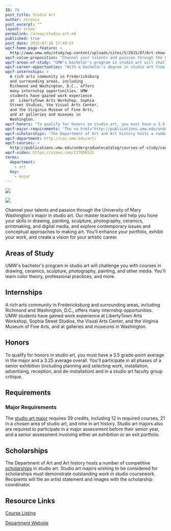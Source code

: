 ```yaml
---
ID: 79
post_title: Studio Art
author: ntrenis
post_excerpt: ""
layout: areas
permalink: /areas/studio-art.md
published: true
post_date: 2015-07-28 17:49:37
wpcf-home-page-feature: >
  http://www.umw.edu/study/wp-content/uploads/sites/5/2015/07/Art-show-5e.jpg
wpcf-value-proposition: "Channel your talents and passion through the University of Mary Washington's major in studio art. Our master teachers will help you hone your skills in drawing, painting, sculpture, photography, ceramics, printmaking, and digital media, and explore contemporary issues and conceptual approaches to making art. You'll enhance your portfolio, exhibit your work, and create a vision for your artistic career."
wpcf-areas-of-study: "UMW's bachelor's program in studio art will challenge you with courses in drawing, ceramics, sculpture, photography, painting, and other media. You'll learn color theory, professional practices, and more."
wpcf-career-opportunties: "With a bachelor's degree in studio art from UMW, you'll be prepared for such careers as graphic artist, illustrator, photographer, cartoonist, sketch artist, animator, designer, gallery owner, visual merchandiser, or art appraiser, among other possibilities."
wpcf-internships: >
  A rich arts community in Fredericksburg
  and surrounding areas, including
  Richmond and Washington, D.C., offers
  many internship opportunities. UMW
  students have gained work experience
  at  LibertyTown Arts Workshop, Sophia
  Street Studios, the Visual Arts Center,
  and the Virginia Museum of Fine Arts,
  and at galleries and museums in
  Washington.
wpcf-honors: "To qualify for honors in studio art, you must have a 3.5 grade-point average in the major and a 3.25 average overall. You'll participate in all phases of a senior exhibition (including  planning and selecting work, installation, advertising, reception, and de-installation) and in a studio art faculty group critique."
wpcf-major-requirements: 'The <a href="http://publications.umw.edu/undergraduatecatalog/courses-of-study/majors/arts/">studio art major</a> requires 39 credits, including 12 in required courses, 21 in a chosen area of studio art, and nine in art history. Studio art majors also are required to participate in a major assessment before their senior year, and a senior assessment involving either an exhibition or an exit portfolio.'
wpcf-scholarships: 'The Department of Art and Art history hosts a number of competitive <a href="http://cas.umw.edu/art/scholarship-descriptions/">scholarships</a> in studio art. Studio art majors wishing to be considered for scholarships must demonstrate outstanding work in studio coursework. Recipients will file an artist statement and images with the scholarship coordinator.'
wpcf-department: http://cas.umw.edu/art/
wpcf-courses: >
  http://publications.umw.edu/undergraduatecatalog/courses-of-study/course-descriptions/arts/
wpcf-video: https://vimeo.com/117056521
terms:
  department:
    - art
  key:
    - major
---
```


<!-- Types Custom Fields: -->
[![](http://www.umw.edu/study/wp-content/uploads/sites/5/2015/07/Art-show-5e.jpg)](http://www.umw.edu/study/wp-content/uploads/sites/5/2015/07/Art-show-5e.jpg)
<!-- End home-page-feature -->

<!-- video -->
[![](https://i.vimeocdn.com/video/503624386_960.jpg)](https://vimeo.com/117056521)
<!-- End video -->

<!-- value-proposition -->
Channel your talents and passion through the University of Mary Washington's major in studio art. Our master teachers will help you hone your skills in drawing, painting, sculpture, photography, ceramics, printmaking, and digital media, and explore contemporary issues and conceptual approaches to making art. You'll enhance your portfolio, exhibit your work, and create a vision for your artistic career.
<!-- End value-proposition -->

<!-- areas-of-study -->
## Areas of Study
UMW's bachelor's program in studio art will challenge you with courses in drawing, ceramics, sculpture, photography, painting, and other media. You'll learn color theory, professional practices, and more.
<!-- End areas-of-study -->

<!-- internships -->
## Internships
A rich arts community in Fredericksburg and surrounding areas, including Richmond and Washington, D.C., offers many internship opportunities. UMW students have gained work experience at LibertyTown Arts Workshop, Sophia Street Studios, the Visual Arts Center, and the Virginia Museum of Fine Arts, and at galleries and museums in Washington.
<!-- End internships -->

<!-- honors -->
## Honors
To qualify for honors in studio art, you must have a 3.5 grade-point average in the major and a 3.25 average overall. You'll participate in all phases of a senior exhibition (including planning and selecting work, installation, advertising, reception, and de-installation) and in a studio art faculty group critique.
<!-- End honors -->

<!-- requirements -->
## Requirements

<!-- major-requirements -->
### Major Requirements
The [studio art major](http://publications.umw.edu/undergraduatecatalog/courses-of-study/majors/arts/) requires 39 credits, including 12 in required courses, 21 in a chosen area of studio art, and nine in art history. Studio art majors also are required to participate in a major assessment before their senior year, and a senior assessment involving either an exhibition or an exit portfolio.
<!-- End major-requirements -->

<!-- End requirements -->

<!-- scholarships -->
## Scholarships
The Department of Art and Art history hosts a number of competitive [scholarships](http://cas.umw.edu/art/scholarship-descriptions/) in studio art. Studio art majors wishing to be considered for scholarships must demonstrate outstanding work in studio coursework. Recipients will file an artist statement and images with the scholarship coordinator.
<!-- End scholarships -->

<!-- resource-links -->
## Resource Links

<!-- courses -->
[Course Listing](http://publications.umw.edu/undergraduatecatalog/courses-of-study/course-descriptions/arts/)

<!-- End courses -->


<!-- department -->
[Department Website](http://cas.umw.edu/art/)

<!-- End department -->

<!-- End resource-links -->

<!-- End Types Custom Fields -->